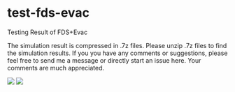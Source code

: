 # test-fds-evac
Testing Result of FDS+Evac

The simulation result is compressed in .7z files.  Please unzip .7z files to find the simulation results.  If you you have any comments or suggestions, please feel free to send me a message or directly start an issue here.  Your comments are much appreciated.  

![](https://github.com/godisreal/test-group-dynamics/blob/master/img/groups.PNG)
![](https://github.com/godisreal/test-group-dynamics/blob/master/img/Ex2018Test-SmokeFED_0036.png)
